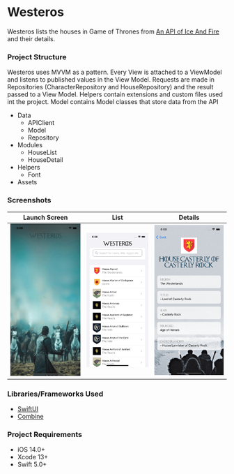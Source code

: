 # Westeros

Westeros lists the houses in Game of Thrones from [An API of Ice And Fire](https://anapioficeandfire.com/) and their details.

### Project Structure
Westeros uses MVVM as a pattern. Every View is attached to a ViewModel and listens to published values in the View Model.
Requests are made in Repositories (CharacterRepository and HouseRepository) and the result passed to a View Model.
Helpers contain extensions and custom files used int the project. 
Model contains Model classes that store data from the API

* Data
  * APIClient
  * Model
  * Repository
* Modules
  * HouseList
  * HouseDetail
* Helpers
  * Font
* Assets


### Screenshots
Launch Screen             |  List |  Details
:-------------------------:|:-------------------------:|:-------------------------:
![alt text](https://github.com/FitzAfful/Westeros/blob/main/Screenshots/Launch.png)  |   ![alt text](https://github.com/FitzAfful/Westeros/blob/main/Screenshots/List.png)  |   ![alt text](https://github.com/FitzAfful/Westeros/blob/main/Screenshots/Details.png) 


### Libraries/Frameworks Used
* [SwiftUI](https://developer.apple.com/xcode/swiftui/)
* [Combine](https://developer.apple.com/documentation/combine)

### Project Requirements
* iOS 14.0+
* Xcode 13+
* Swift 5.0+

